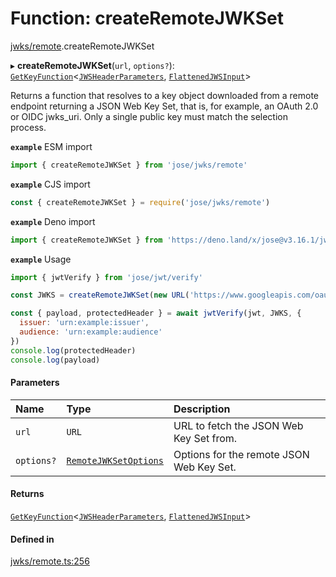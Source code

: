 # Function: createRemoteJWKSet

[jwks/remote](../modules/jwks_remote.md).createRemoteJWKSet

▸ **createRemoteJWKSet**(`url`, `options?`): [`GetKeyFunction`](../interfaces/types.GetKeyFunction.md)<[`JWSHeaderParameters`](../interfaces/types.JWSHeaderParameters.md), [`FlattenedJWSInput`](../interfaces/types.FlattenedJWSInput.md)\>

Returns a function that resolves to a key object downloaded from a
remote endpoint returning a JSON Web Key Set, that is, for example,
an OAuth 2.0 or OIDC jwks_uri. Only a single public key must match
the selection process.

**`example`** ESM import
```js
import { createRemoteJWKSet } from 'jose/jwks/remote'
```

**`example`** CJS import
```js
const { createRemoteJWKSet } = require('jose/jwks/remote')
```

**`example`** Deno import
```js
import { createRemoteJWKSet } from 'https://deno.land/x/jose@v3.16.1/jwks/remote.ts'
```

**`example`** Usage
```js
import { jwtVerify } from 'jose/jwt/verify'

const JWKS = createRemoteJWKSet(new URL('https://www.googleapis.com/oauth2/v3/certs'))

const { payload, protectedHeader } = await jwtVerify(jwt, JWKS, {
  issuer: 'urn:example:issuer',
  audience: 'urn:example:audience'
})
console.log(protectedHeader)
console.log(payload)
```

#### Parameters

| Name | Type | Description |
| :------ | :------ | :------ |
| `url` | `URL` | URL to fetch the JSON Web Key Set from. |
| `options?` | [`RemoteJWKSetOptions`](../interfaces/jwks_remote.RemoteJWKSetOptions.md) | Options for the remote JSON Web Key Set. |

#### Returns

[`GetKeyFunction`](../interfaces/types.GetKeyFunction.md)<[`JWSHeaderParameters`](../interfaces/types.JWSHeaderParameters.md), [`FlattenedJWSInput`](../interfaces/types.FlattenedJWSInput.md)\>

#### Defined in

[jwks/remote.ts:256](https://github.com/panva/jose/blob/v3.16.1/src/jwks/remote.ts#L256)
